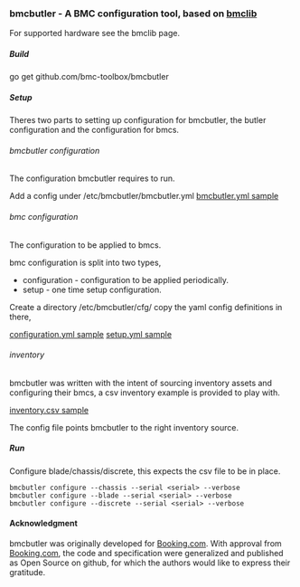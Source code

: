 ### bmcbutler - A BMC configuration tool, based on [bmclib](https://github.com/ncode/bmclib)

For supported hardware see the bmclib page.

##### Build
go get github.com/bmc-toolbox/bmcbutler

##### Setup
Theres two parts to setting up configuration for bmcbutler,
the butler configuration and the configuration for bmcs.

###### bmcbutler configuration
The configuration bmcbutler requires to run.

Add a config under /etc/bmcbutler/bmcbutler.yml
[bmcbutler.yml sample](../blob/master/bmcbutler.yml.sample)

###### bmc configuration
The configuration to be applied to bmcs.

bmc configuration is split into two types,

* configuration - configuration to be applied periodically.
* setup - one time setup configuration.

Create a directory /etc/bmcbutler/cfg/
copy the yaml config definitions in there,

[configuration.yml sample](../blob/master/cfg/configuration.yml)
[setup.yml sample](../blob/master/cfg/setup.yml)

###### inventory
bmcbutler was written with the intent of sourcing inventory assets and configuring their bmcs,
a csv inventory example is provided to play with.

[inventory.csv sample](../blob/master/inventory.csv.sample)

The config file points bmcbutler to the right inventory source.

##### Run

Configure blade/chassis/discrete, this expects the csv file to be in place.

```
bmcbutler configure --chassis --serial <serial> --verbose
bmcbutler configure --blade --serial <serial> --verbose
bmcbutler configure --discrete --serial <serial> --verbose
```

#### Acknowledgment

bmcbutler was originally developed for [Booking.com](http://www.booking.com).
With approval from [Booking.com](http://www.booking.com), the code and
specification were generalized and published as Open Source on github, for
which the authors would like to express their gratitude.
